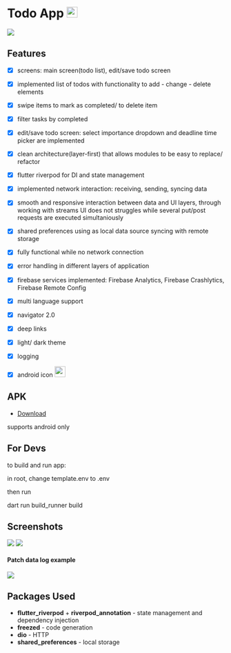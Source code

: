 # Todo App <img src="https://github.com/Sotonka/yandex_flutter_task/blob/2-Jason-Statham/INFO/images/0.png" width="25" />
<img src="https://github.com/Sotonka/yandex_flutter_task/blob/2-Jason-Statham/INFO/images/1.png">

## Features
- [x] screens: main screen(todo list), edit/save todo screen
      
- [x] implemented list of todos with functionality to add - change - delete elements
      
- [x] swipe items to mark as completed/ to delete item
      
- [x] filter tasks by completed
      
- [x] edit/save todo screen: select importance dropdown and deadline time picker are implemented
      
- [x] clean architecture(layer-first) that allows modules to be easy to replace/ refactor
      
- [x] flutter riverpod for DI and state management
      
- [x] implemented network interaction: receiving, sending, syncing data
      
- [x] smooth and responsive interaction between data and UI layers, through working with streams UI does not struggles while several put/post requests are executed simultaniously
      
- [x] shared preferences using as local data source syncing with remote storage
      
- [x] fully functional while no network connection
      
- [x] error handling in different layers of application

- [x] firebase services implemented: Firebase Analytics, Firebase Crashlytics, Firebase Remote Config

- [x] multi language support

- [x] navigator 2.0

- [x] deep links
      
- [x] light/ dark theme
      
- [x] logging
      
- [x] android icon <img src="https://github.com/Sotonka/yandex_flutter_task/blob/2-Jason-Statham/INFO/images/0.png" width="25" />

## APK
- [Download](https://github.com/Sotonka/todo_list/raw/main/INFO/app3.apk)
  
supports android only

## For Devs

to build and run app:

in root, change template.env to .env

then run

dart run build_runner build

## Screenshots
<img src="https://github.com/Sotonka/yandex_flutter_task/blob/2-Jason-Statham/INFO/images/2.png">
<img src="https://github.com/Sotonka/yandex_flutter_task/blob/2-Jason-Statham/INFO/images/3.png">

#### Patch data log example
<img src="https://github.com/Sotonka/yandex_flutter_task/blob/2-Jason-Statham/INFO/images/4.png">

## Packages Used
- **flutter_riverpod** + **riverpod_annotation** - state management and dependency injection
- **freezed** - code generation
- **dio** - HTTP
- **shared_preferences** - local storage
  
 
